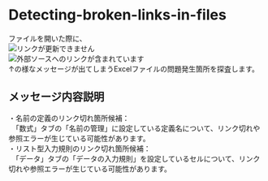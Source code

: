 # Detecting-broken-links-in-files
ファイルを開いた際に、  
![リンクが更新できません](https://github.com/takayuki818/Detecting-broken-links-in-files/assets/147408435/8160b35f-aa84-4114-bc6b-7e5c2f6f5d9a)  
![外部ソースへのリンクが含まれています](https://github.com/takayuki818/Detecting-broken-links-in-files/assets/147408435/25fa5127-f64d-4d7c-9a66-55397fb0fdd4)  
↑の様なメッセージが出てしまうExcelファイルの問題発生箇所を探査します。

## メッセージ内容説明  
・名前の定義のリンク切れ箇所候補：  
　「数式」タブの「名前の管理」に設定している定義名について、リンク切れや参照エラーが生じている可能性があります。  
・リスト型入力規則のリンク切れ箇所候補：  
　「データ」タブの「データの入力規則」を設定しているセルについて、リンク切れや参照エラーが生じている可能性があります。
